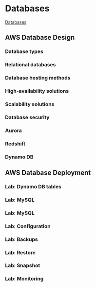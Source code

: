 
# Databases

[Databases](https://aws.amazon.com/products/databases/)

## AWS Database Design

### Database types

### Relational databases

### Database hosting methods

### High-availability solutions

### Scalability solutions

### Database security

### Aurora

### Redshift

### Dynamo DB

## AWS Database Deployment

### Lab: Dynamo DB tables

### Lab: MySQL

### Lab: MySQL

### Lab: Configuration

### Lab: Backups

### Lab: Restore

### Lab: Snapshot

### Lab: Monitoring
